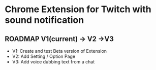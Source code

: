 # Chrome Extension for Twitch with sound notification
## ROADMAP V1(current) -> V2 ->V3

- V1: Create and test Beta version of Extension
- V2: Add Setting / Option Page
- V3: Add voice dubbing text from a chat
